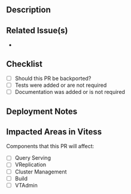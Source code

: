 <!--
  How to contribute: https://vitess.io/docs/contributing/
  We’re looking forward to any contribution! Before you start larger contributions, make sure to reach out first and discuss your plans with us.
 -->

<!-- if this PR is Work in Progress please create it as a Draft Pull Request -->

## Description
<!-- A few sentences describing the overall goals of the pull request's commits. -->

## Related Issue(s)
<!-- List related issues and pull requests: -->

- 

## Checklist
- [ ] Should this PR be backported?
- [ ] Tests were added or are not required
- [ ] Documentation was added or is not required

## Deployment Notes
<!-- Notes regarding deployment of the contained body of work. These should note any db migrations, etc. -->

## Impacted Areas in Vitess
Components that this PR will affect:

- [ ]  Query Serving
- [ ]  VReplication
- [ ]  Cluster Management
- [ ]  Build 
- [ ]  VTAdmin
